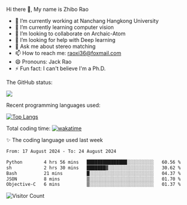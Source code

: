 Hi there 👋, My name is Zhibo Rao
- 🔭 I’m currently working at Nanchang Hangkong University
- 🌱 I’m currently learning computer vision
- 👯 I’m looking to collaborate on Archaic-Atom
- 🤔 I’m looking for help with Deep learning
- 💬 Ask me about stereo matching
- 📫 How to reach me: raoxi36@foxmail.com
- 😄 Pronouns: Jack Rao
- ⚡ Fun fact: I can't believe I'm a Ph.D.

The GitHub status:

![](https://github-readme-stats.vercel.app/api?username=ZhiboRao)

Recent programming languages used:

[![Top Langs](https://github-readme-stats.vercel.app/api/top-langs/?username=ZhiboRao&layout=compact)](https://github.com/anuraghazra/github-readme-stats)

Total coding time: [![wakatime](https://wakatime.com/badge/user/51ec5ec7-4742-4243-9eea-732ade32c0b7.svg)](https://wakatime.com/@51ec5ec7-4742-4243-9eea-732ade32c0b7)

✨ The coding language used last week 
<!--START_SECTION:waka-->

```txt
From: 17 August 2024 - To: 24 August 2024

Python        4 hrs 56 mins   ███████████████░░░░░░░░░░   60.56 %
sh            2 hrs 30 mins   ███████▓░░░░░░░░░░░░░░░░░   30.62 %
Bash          21 mins         █░░░░░░░░░░░░░░░░░░░░░░░░   04.37 %
JSON          8 mins          ▒░░░░░░░░░░░░░░░░░░░░░░░░   01.70 %
Objective-C   6 mins          ▒░░░░░░░░░░░░░░░░░░░░░░░░   01.37 %
```

<!--END_SECTION:waka-->

![Visitor Count](https://profile-counter.glitch.me/Raohaocheng/count.svg)
